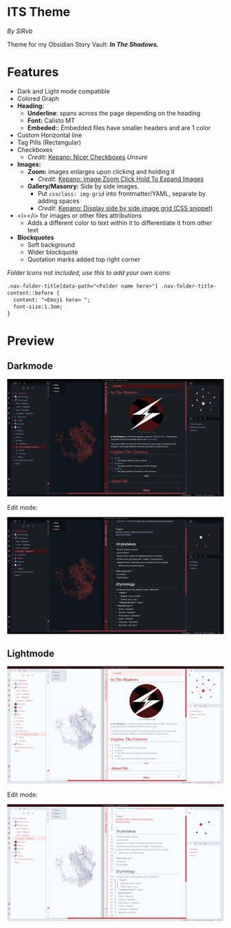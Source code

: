 # ITS Theme
*By SlRvb*

Theme for my Obsidian Story Vault: ***In The Shadows.***


# Features
- Dark and Light mode compatible
- Colored Graph
- **Heading:**
    - **Underline**: spans across the page depending on the heading
    - **Font:** Calisto MT
    - **Embeded:**: Embedded files have smaller headers and are 1 color
- Custom Horizontal line
- Tag Pills (Rectangular)
- Checkboxes
    - *Credit:* [Kepano: Nicer Checkboxes](https://forum.obsidian.md/t/nicer-checkboxes/2238) *Unsure*
- **Images:**
    - **Zoom:** images enlarges upon clicking and holding it 
        - *Credit:* [Kepano: Image Zoom Click Hold To Expand Images](https://forum.obsidian.md/t/image-zoom-click-hold-to-expand-images/5164)
    - **Gallery/Masonry:** Side by side images.
        - Put `cssclass: img-grid` into frontmatter/YAML, separate by adding spaces
        - *Credit*: [Kepano: Display side by side image grid (CSS snippet)](https://forum.obsidian.md/t/display-side-by-side-image-grid-css-snippet/9359)
- \<i>\</i> for images or other files attributions
    - Adds a different color to text within it to differentiate it from other text
- **Blockquotes**
    - Soft background
    - Wider blockquote
    - Quotation marks added top right corner

*Folder Icons not included, use this to add your own icons:*
```
.nav-folder-title[data-path="<Folder name here>"] .nav-folder-title-content::before {
  content: "<Emoji here> ";
  font-size:1.3em;
}
```

# Preview

## Darkmode

![](Darkmode.png)

Edit mode:

![](Darkmode-Editing.png)


## Lightmode

![](Lightmode.png)

Edit mode:

![](Lightmode-Editing.png)
